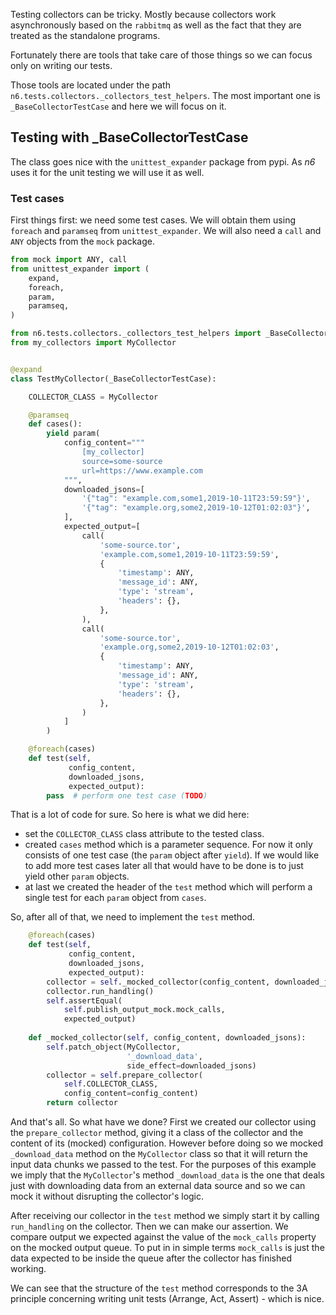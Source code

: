 Testing collectors can be tricky. Mostly because collectors work 
asynchronously based on the `rabbitmq` as well as the fact that they
are treated as the standalone programs.

Fortunately there are tools that take care of those things
so we can focus only on writing our tests.

Those tools are located under the path `n6.tests.collectors._collectors_test_helpers`.
The most important one is `_BaseCollectorTestCase` and here we will focus on it. 

## Testing with _BaseCollectorTestCase

The class goes nice with the `unittest_expander` package from pypi.
As *n6* uses it for the unit testing we will use it as well. 

### Test cases

First things first: we need some test cases.
We will obtain them using `foreach` and `paramseq` from `unittest_expander`.
We will also need a `call` and `ANY` objects from the `mock` package.

```python
from mock import ANY, call
from unittest_expander import (
    expand,
    foreach,
    param,
    paramseq,
)

from n6.tests.collectors._collectors_test_helpers import _BaseCollectorTestCase
from my_collectors import MyCollector


@expand
class TestMyCollector(_BaseCollectorTestCase):

    COLLECTOR_CLASS = MyCollector

    @paramseq
    def cases():
        yield param(
            config_content="""
                [my_collector]
                source=some-source
                url=https://www.example.com
            """,
            downloaded_jsons=[
                '{"tag": "example.com,some1,2019-10-11T23:59:59"}',
                '{"tag": "example.org,some2,2019-10-12T01:02:03"}',
            ],
            expected_output=[
                call(
                    'some-source.tor',
                    'example.com,some1,2019-10-11T23:59:59',
                    {
                        'timestamp': ANY,
                        'message_id': ANY,
                        'type': 'stream',
                        'headers': {},
                    },
                ),
                call(
                    'some-source.tor',
                    'example.org,some2,2019-10-12T01:02:03',
                    {
                        'timestamp': ANY,
                        'message_id': ANY,
                        'type': 'stream',
                        'headers': {},
                    },
                )
            ]
        )

    @foreach(cases)
    def test(self,
             config_content,
             downloaded_jsons,
             expected_output):
        pass  # perform one test case (TODO)
```

That is a lot of code for sure. So here is what we did here:

* set the `COLLECTOR_CLASS` class attribute to the tested class.
* created `cases` method which is a parameter sequence. For now it only 
consists of one test case (the `param` object after `yield`). If we
would like to add more test cases later all that would have to be done
is to just yield other `param` objects.
* at last we created the header of the `test` method which will perform a single test
for each `param` object from `cases`.

So, after all of that, we need to implement the `test` method.

```python
    @foreach(cases)
    def test(self,
             config_content,
             downloaded_jsons,
             expected_output):
        collector = self._mocked_collector(config_content, downloaded_jsons)
        collector.run_handling()
        self.assertEqual(
            self.publish_output_mock.mock_calls,
            expected_output)
    
    def _mocked_collector(self, config_content, downloaded_jsons):
        self.patch_object(MyCollector,
                          '_download_data',
                          side_effect=downloaded_jsons)
        collector = self.prepare_collector(
            self.COLLECTOR_CLASS,
            config_content=config_content)
        return collector
```

And that's all. So what have we done? First we created our collector
using the `prepare_collector` method, giving it a class of the
collector and the content of its (mocked) configuration. However before
doing so we mocked `_download_data` method on the `MyCollector` class
so that it will return the input data chunks we passed to the test. For
the purposes of this example we imply that the `MyCollector`'s method
`_download_data` is the one that deals just with downloading data from
an external data source and so we can mock it without disrupting the
collector's logic.

After receiving our collector in the `test` method 
we simply start it by calling `run_handling` on the collector.
Then we can make our assertion.
We compare output we expected against the value 
of the `mock_calls` property on the mocked output
queue. To put in in simple terms `mock_calls` is just
the data expected to be inside the queue after the collector has 
finished working.

We can see that the structure of the `test` 
method corresponds to the 3A principle concerning writing
unit tests (Arrange, Act, Assert) - which is nice.
